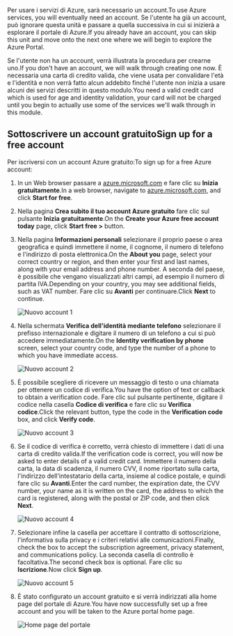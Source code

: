 <span data-ttu-id="2f2ac-101">Per usare i servizi di Azure, sarà necessario un account.</span><span class="sxs-lookup"><span data-stu-id="2f2ac-101">To use Azure services, you will eventually need an account.</span></span> <span data-ttu-id="2f2ac-102">Se l'utente ha già un account, può ignorare questa unità e passare a quella successiva in cui si inizierà a esplorare il portale di Azure.</span><span class="sxs-lookup"><span data-stu-id="2f2ac-102">If you already have an account, you can skip this unit and move onto the next one where we will begin to explore the Azure Portal.</span></span>

<span data-ttu-id="2f2ac-103">Se l'utente non ha un account, verrà illustrata la procedura per crearne uno.</span><span class="sxs-lookup"><span data-stu-id="2f2ac-103">If you don't have an account, we will walk through creating one now.</span></span> <span data-ttu-id="2f2ac-104">È necessaria una carta di credito valida, che viene usata per convalidare l'età e l'identità e non verrà fatto alcun addebito finché l'utente non inizia a usare alcuni dei servizi descritti in questo modulo.</span><span class="sxs-lookup"><span data-stu-id="2f2ac-104">You need a valid credit card which is used for age and identity validation, your card will not be charged until you begin to actually use some of the services we'll walk through in this module.</span></span>

## <a name="sign-up-for-a-free-account"></a><span data-ttu-id="2f2ac-105">Sottoscrivere un account gratuito</span><span class="sxs-lookup"><span data-stu-id="2f2ac-105">Sign up for a free account</span></span>

<span data-ttu-id="2f2ac-106">Per iscriversi con un account Azure gratuito:</span><span class="sxs-lookup"><span data-stu-id="2f2ac-106">To sign up for a free Azure account:</span></span>

1. <span data-ttu-id="2f2ac-107">In un Web browser passare a [azure.microsoft.com](https://azure.microsoft.com) e fare clic su **Inizia gratuitamente**.</span><span class="sxs-lookup"><span data-stu-id="2f2ac-107">In a web browser, navigate to [azure.microsoft.com](https://azure.microsoft.com), and click **Start for free**.</span></span>


2. <span data-ttu-id="2f2ac-108">Nella pagina **Crea subito il tuo account Azure gratuito** fare clic sul pulsante **Inizia gratuitamente**.</span><span class="sxs-lookup"><span data-stu-id="2f2ac-108">On the **Create your Azure free account today** page, click **Start free >** button.</span></span>

3. <span data-ttu-id="2f2ac-109">Nella pagina **Informazioni personali** selezionare il proprio paese o area geografica e quindi immettere il nome, il cognome, il numero di telefono e l'indirizzo di posta elettronica.</span><span class="sxs-lookup"><span data-stu-id="2f2ac-109">On the **About you** page, select your correct country or region, and then enter your first and last names, along with your email address and phone number.</span></span> <span data-ttu-id="2f2ac-110">A seconda del paese, è possibile che vengano visualizzati altri campi, ad esempio il numero di partita IVA.</span><span class="sxs-lookup"><span data-stu-id="2f2ac-110">Depending on your country, you may see additional fields, such as VAT number.</span></span> <span data-ttu-id="2f2ac-111">Fare clic su **Avanti** per continuare.</span><span class="sxs-lookup"><span data-stu-id="2f2ac-111">Click **Next** to continue.</span></span>

   ![Nuovo account 1](../media-draft/2-new-account-1.png)

4. <span data-ttu-id="2f2ac-113">Nella schermata **Verifica dell'identità mediante telefono** selezionare il prefisso internazionale e digitare il numero di un telefono a cui si può accedere immediatamente.</span><span class="sxs-lookup"><span data-stu-id="2f2ac-113">On the **Identity verification by phone** screen, select your country code, and type the number of a phone to which you have immediate access.</span></span>

   ![Nuovo account 2](../media-draft/2-new-account-2.png)

5. <span data-ttu-id="2f2ac-115">È possibile scegliere di ricevere un messaggio di testo o una chiamata per ottenere un codice di verifica.</span><span class="sxs-lookup"><span data-stu-id="2f2ac-115">You have the option of text or callback to obtain a verification code.</span></span> <span data-ttu-id="2f2ac-116">Fare clic sul pulsante pertinente, digitare il codice nella casella **Codice di verifica** e fare clic su **Verifica codice**.</span><span class="sxs-lookup"><span data-stu-id="2f2ac-116">Click the relevant button, type the code in the **Verification code** box, and click **Verify code**.</span></span>

   ![Nuovo account 3](../media-draft/2-new-account-3.png)

6. <span data-ttu-id="2f2ac-118">Se il codice di verifica è corretto, verrà chiesto di immettere i dati di una carta di credito valida.</span><span class="sxs-lookup"><span data-stu-id="2f2ac-118">If the verification code is correct, you will now be asked to enter details of a valid credit card.</span></span> <span data-ttu-id="2f2ac-119">Immettere il numero della carta, la data di scadenza, il numero CVV, il nome riportato sulla carta, l'indirizzo dell'intestatario della carta, insieme al codice postale, e quindi fare clic su **Avanti**.</span><span class="sxs-lookup"><span data-stu-id="2f2ac-119">Enter the card number, the expiration date, the CVV number, your name as it is written on the card, the address to which the card is registered, along with the postal or ZIP code, and then click **Next**.</span></span>

   ![Nuovo account 4](../media-draft/2-new-account-4.png)

7. <span data-ttu-id="2f2ac-121">Selezionare infine la casella per accettare il contratto di sottoscrizione, l'informativa sulla privacy e i criteri relativi alle comunicazioni.</span><span class="sxs-lookup"><span data-stu-id="2f2ac-121">Finally, check the box to accept the subscription agreement, privacy statement, and communications policy.</span></span> <span data-ttu-id="2f2ac-122">La seconda casella di controllo è facoltativa.</span><span class="sxs-lookup"><span data-stu-id="2f2ac-122">The second check box is optional.</span></span> <span data-ttu-id="2f2ac-123">Fare clic su **Iscrizione**.</span><span class="sxs-lookup"><span data-stu-id="2f2ac-123">Now click **Sign up**.</span></span>

   ![Nuovo account 5](../media-draft/2-new-account-5.png)

8. <span data-ttu-id="2f2ac-125">È stato configurato un account gratuito e si verrà indirizzati alla home page del portale di Azure.</span><span class="sxs-lookup"><span data-stu-id="2f2ac-125">You have now successfully set up a free account and you will be taken to the Azure portal home page.</span></span>

   ![Home page del portale](../media-draft/2-azure-portal-home.png)